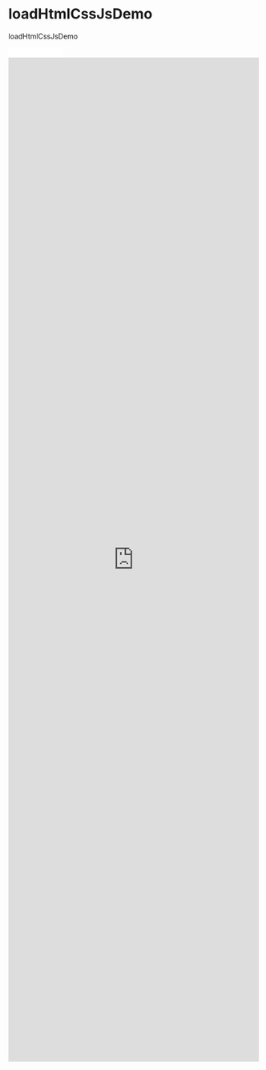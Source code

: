 # loadHtmlCssJsDemo
loadHtmlCssJsDemo

 <iframe src="//ghbtns.com/github-btn.html?user=alloyteam&repo=alloytouch&type=watch&count=true" allowtransparency="true" frameborder="0" scrolling="0" width="110" height="20"></iframe>
 
  <iframe src="http://htmlpreview.github.io/?https://github.com/AAChartModel/AAChartKit/blob/master/AAChartKit/ChartsDemo/AAChartKitDocumentLive.html" allowtransparency="true" frameborder="0" scrolling="0" width="500" height="2000"></iframe>
